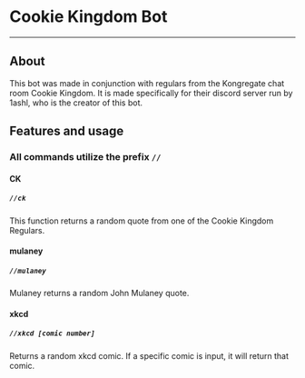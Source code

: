 # Cookie Kingdom Bot
---
## About
This bot was made in conjunction with regulars from the Kongregate chat room Cookie Kingdom. It is made specifically for their discord server run by 1ashl, who is the creator of this bot. 

## Features and usage
### All commands utilize the prefix `//`
#### CK
##### `//ck`
This function returns a random quote from one of the Cookie Kingdom Regulars.

#### mulaney
##### `//mulaney`
Mulaney returns a random John Mulaney quote.

#### xkcd
##### `//xkcd [comic number]`
Returns a random xkcd comic. If a specific comic is input, it will return that comic. 